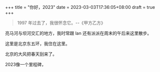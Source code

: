 +++
title = "你好，2023"
date = 2023-03-03T17:36:05+08:00
draft = true
+++

> 1997 年过去了，我很怀念它。--《甲方乙方》

亮马河与坝河交汇的地方，我时常跟 lan 还有派派在周末的午后来这里散步。

这里是北京东五环，我住在这里。

北京的大风把春天刮来了。

2023像一个里程碑，


